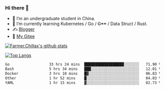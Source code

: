 ### Hi there 👋

- 🔭 I’m an undergraduate student in China.
- 🌱 I’m currently learning Kubernetes / Go / ~~C++~~ / Data Struct / Rust.
- ✍️ [Blogger](https://blog.farmer233.top)
- 🤔 [My Gitee](https://gitee.com/Farmer-chong)


[![Farmer.Chillax's github stats](https://github-readme-stats.vercel.app/api?username=FarmerChillax)](https://github.com/anuraghazra/github-readme-stats)

[![Top Langs](https://github-readme-stats.vercel.app/api/top-langs/?username=FarmerChillax&layout=compact&hide=html,css,javascript)](https://github.com/anuraghazra/github-readme-stats)


<a href="https://wakatime.com/@Farmer"> </a>
          <!--START_SECTION:waka-->

```txt
Go                  33 hrs 24 mins  ██████████████████░░░░░░░   71.90 %
Bash                5 hrs 34 mins   ███░░░░░░░░░░░░░░░░░░░░░░   12.01 %
Docker              3 hrs 10 mins   █▓░░░░░░░░░░░░░░░░░░░░░░░   06.83 %
Other               1 hr 52 mins    █░░░░░░░░░░░░░░░░░░░░░░░░   04.03 %
YAML                1 hr 15 mins    ▓░░░░░░░░░░░░░░░░░░░░░░░░   02.73 %
```

<!--END_SECTION:waka-->



<!--
**Farmer-chong/Farmer-chong** is a ✨ _special_ ✨ repository because its `README.md` (this file) appears on your GitHub profile.

Here are some ideas to get you started:

- 🔭 I’m currently working on ...
- 🌱 I’m currently learning ...
- 👯 I’m looking to collaborate on ...
- 🤔 I’m looking for help with ...
- 💬 Ask me about ...
- 📫 How to reach me: ...
- 😄 Pronouns: ...
- ⚡ Fun fact: ...
-->
